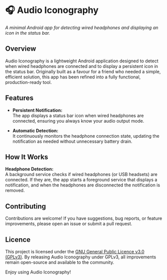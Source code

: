 # 🎧 Audio Iconography

_A minimal Android app for detecting wired headphones and displaying an icon in the status bar._

## Overview

Audio Iconography is a lightweight Android application designed to detect when wired headphones are connected and to display a persistent icon in the status bar. Originally built as a favour for a friend who needed a simple, efficient solution, this app has been refined into a fully functional, production-ready tool.

## Features

- **Persistent Notification:**  
  The app displays a status bar icon when wired headphones are connected, ensuring you always know your audio output mode.

- **Automatic Detection:**  
  It continuously monitors the headphone connection state, updating the notification as needed without unnecessary battery drain.


## How It Works

**Headphone Detection:**  
   A background service checks if wired headphones (or USB headsets) are connected. If they are, the app starts a foreground service that displays a notification, and when the headphones are disconnected the notification is removed.



## Contributing

Contributions are welcome! If you have suggestions, bug reports, or feature improvements, please open an issue or submit a pull request.

## Licence

This project is licensed under the [GNU General Public Licence v3.0 (GPLv3)](https://www.gnu.org/licenses/gpl-3.0.html). By releasing Audio Iconography under GPLv3, all improvements remain open-source and available to the community.

Enjoy using Audio Iconography!